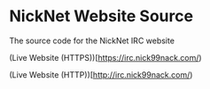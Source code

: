 # NickNet Website Source

The source code for the NickNet IRC website

(Live Website (HTTPS))[https://irc.nick99nack.com/)

(Live Website (HTTP))[http://irc.nick99nack.com/)
